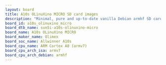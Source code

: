 ```yaml
---
layout: board
title: A10s OLinuXino MICRO SD card images
description: "Minimal, pure and up-to-date vanilla Debian armhf SD card images for A10s OLinuXino MICRO by Olimex, SoC: Allwinner A10s, CPU ISA: armv7"
board_id: a10s_olinuxino_micro
board_dtb_name: sun5i-a10s-olinuxino-micro
board_name: A10s OLinuXino MICRO
board_maker_name: Olimex
board_soc_name: Allwinner A10s
board_cpu_name: ARM Cortex A8 (armv7)
board_cpu_arch_isa: armv7
board_cpu_arch_debian: armhf
---
```

